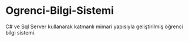 # Ogrenci-Bilgi-Sistemi
C# ve Sql Server kullanarak katmanlı mimari yapısıyla geliştirilmiş öğrenci bilgi sistemi.
